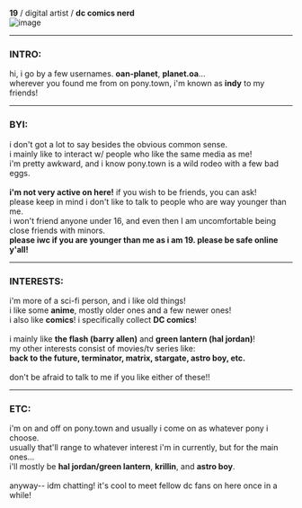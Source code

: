 **19** / digital artist / **dc comics nerd**<br/>
![image](https://imgur.com/A0KyGNc)
***
### **INTRO:**<br/>
hi, i go by a few usernames. **oan-planet**, **planet.oa**...<br/>
wherever you found me from on pony.town, i'm known as **indy** to my friends!<br/>
***
### **BYI:**<br/>
i don't got a lot to say besides the obvious common sense.<br/>
i mainly like to interact w/ people who like the same media as me!<br/>
i'm pretty awkward, and i know pony.town is a wild rodeo with a few bad eggs.<br/>
\
**i'm not very active on here!** if you wish to be friends, you can ask!<br/>
please keep in mind i don't like to talk to people who are way younger than me.<br/>
i won't friend anyone under 16, and even then I am uncomfortable being close friends with minors.<br/>
**please iwc if you are younger than me as i am 19. please be safe online y'all!**
***
### **INTERESTS:**<br/>
i'm more of a sci-fi person, and i like old things!<br/>
i like some **anime**, mostly older ones and a few newer ones!<br/>
i also like **comics**! i specifically collect **DC comics**!<br/>
\
i mainly like **the flash (barry allen)** and **green lantern (hal jordan)**!<br/>
my other interests consist of movies/tv series like:<br/>
**back to the future, terminator, matrix, stargate, astro boy, etc.**<br/>
\
don't be afraid to talk to me if you like either of these!!<br/>
***
### **ETC:**<br/>
i'm on and off on pony.town and usually i come on as whatever pony i choose.<br/>
usually that'll range to whatever interest i'm in currently, but for the main ones...<br/>
i'll mostly be **hal jordan/green lantern**, **krillin**, and **astro boy**.<br/>
\
anyway-- idm chatting! it's cool to meet fellow dc fans on here once in a while!
